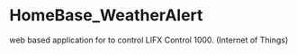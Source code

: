 # HomeBase_WeatherAlert
web based application for to control LIFX Control 1000. (Internet of Things)
